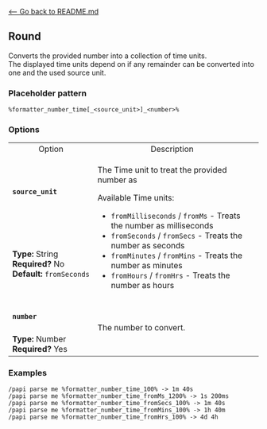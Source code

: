 [\<-- Go back to README.md](/README.md)

## Round

Converts the provided number into a collection of time units.  
The displayed time units depend on if any remainder can be converted into one and the used source unit.

### Placeholder pattern

`%formatter_number_time[_<source_unit>]_<number>%`

### Options

<table>
  <tr>
    <td align="center" nowrap="nowrap">Option</td>
    <td align="center" nowrap="nowrap">Description</td>
  <tr>
  <tr>
    <td nowrap="nowrap"><h4><code>source_unit</code></h4></td>
    <td rowspan="2">
      <p>The Time unit to treat the provided number as</p>
      <p>Available Time units:
      <ul>
        <li><code>fromMilliseconds</code> / <code>fromMs</code> - Treats the number as milliseconds</li>
        <li><code>fromSeconds</code> / <code>fromSecs</code> - Treats the number as seconds</li>
        <li><code>fromMinutes</code> / <code>fromMins</code> - Treats the number as minutes</li>
        <li><code>fromHours</code> / <code>fromHrs</code> - Treats the number as hours</li>
  </tr>
  <tr>
    <td nowrap="nowrap"><b>Type:</b> String<br><b>Required?</b> No<br><b>Default:</b> <code>fromSeconds</code></td>
  </tr>
  <tr>
    <td nowrap="nowrap"><h4><code>number</code></h4></td>
    <td rowspan="2">The number to convert.<td>
  </tr>
  <tr>
    <td nowrap="nowrap"><b>Type:</b> Number<br><b>Required?</b> Yes</td>
  </tr>
</table>

### Examples
```
/papi parse me %formatter_number_time_100% -> 1m 40s
/papi parse me %formatter_number_time_fromMs_1200% -> 1s 200ms
/papi parse me %formatter_number_time_fromSecs_100% -> 1m 40s
/papi parse me %formatter_number_time_fromMins_100% -> 1h 40m
/papi parse me %formatter_number_time_fromHrs_100% -> 4d 4h
```